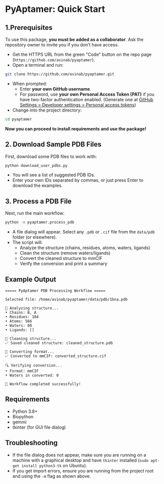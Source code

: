 # PyAptamer: Quick Start

## 1.Prerequisites

To use this package, **you must be added as a collaborator**.
Ask the repository owner to invite you if you don’t have access.

- Get the HTTPS URL from the green "Code" button on the repo page (`https://github.com/avinab/pyaptamer`).
- Open a terminal and run:

```bash
git clone https://github.com/avinab/pyaptamer.git
```

- When prompted:
    - Enter **your own GitHub username**.
    - For password, use **your own Personal Access Token (PAT)** if you have two-factor authentication enabled.
(Generate one at [GitHub Settings > Developer settings > Personal access tokens](https://github.com/settings/tokens))
- Change into the project directory:

```bash
cd pyaptamer
```

**Now you can proceed to install requirements and use the package!**


## 2. Download Sample PDB Files

First, download some PDB files to work with:

```bash
python download_user_pdbs.py
```

- You will see a list of suggested PDB IDs.
- Enter your own IDs separated by commas, or just press Enter to download the examples.


## 3. Process a PDB File

Next, run the main workflow:

```bash
python -m pyaptamer.process_pdb
```

- A file dialog will appear. Select any `.pdb` or `.cif` file from the `data/pdb` folder (or elsewhere).
- The script will:
    - Analyze the structure (chains, residues, atoms, waters, ligands)
    - Clean the structure (remove waters/ligands)
    - Convert the cleaned structure to mmCIF
    - Verify the conversion and print a summary


## Example Output

```
===== PyAptamer PDB Processing Workflow =====

Selected file: /home/avinab/pyaptamer/data/pdb/1bna.pdb

🔬 Analyzing structure...
• Chains: B, A
• Residues: 104
• Atoms: 566
• Waters: 80
• Ligands: []

🧹 Cleaning structure...
✅ Saved cleaned structure: cleaned_structure.pdb

🔄 Converting format...
✅ Converted to mmCIF: converted_structure.cif

🔍 Verifying conversion...
• Format: mmCIF
• Waters in converted: 0

🎉 Workflow completed successfully!
```


## Requirements

- Python 3.8+
- Biopython
- gemmi
- tkinter (for GUI file dialog)


## Troubleshooting

- If the file dialog does not appear, make sure you are running on a machine with a graphical desktop and have `tkinter` installed (`sudo apt-get install python3-tk` on Ubuntu).
- If you get import errors, ensure you are running from the project root and using the `-m` flag as shown above.